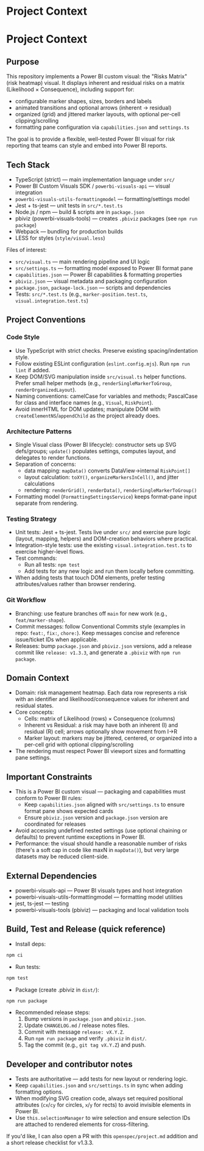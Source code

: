# Project Context

<!-- Project specification for AI assistants and contributors -->

# Project Context

## Purpose
This repository implements a Power BI custom visual: the "Risks Matrix" (risk heatmap) visual. It displays inherent and residual risks on a matrix (Likelihood × Consequence), including support for:

- configurable marker shapes, sizes, borders and labels
- animated transitions and optional arrows (inherent → residual)
- organized (grid) and jittered marker layouts, with optional per-cell clipping/scrolling
- formatting pane configuration via `capabilities.json` and `settings.ts`

The goal is to provide a flexible, well-tested Power BI visual for risk reporting that teams can style and embed into Power BI reports.

## Tech Stack
- TypeScript (strict) — main implementation language under `src/`
- Power BI Custom Visuals SDK / `powerbi-visuals-api` — visual integration
- `powerbi-visuals-utils-formattingmodel` — formatting/settings model
- Jest + ts-jest — unit tests in `src/*.test.ts`
- Node.js / npm — build & scripts are in `package.json`
- pbiviz (powerbi-visuals-tools) — creates `.pbiviz` packages (see `npm run package`)
- Webpack — bundling for production builds
- LESS for styles (`style/visual.less`)

Files of interest:
- `src/visual.ts` — main rendering pipeline and UI logic
- `src/settings.ts` — formatting model exposed to Power BI format pane
- `capabilities.json` — Power BI capabilities & formatting properties
- `pbiviz.json` — visual metadata and packaging configuration
- `package.json`, `package-lock.json` — scripts and dependencies
- Tests: `src/*.test.ts` (e.g., `marker-position.test.ts`, `visual.integration.test.ts`)

## Project Conventions

### Code Style
- Use TypeScript with strict checks. Preserve existing spacing/indentation style.
- Follow existing ESLint configuration (`eslint.config.mjs`). Run `npm run lint` if added.
- Keep DOM/SVG manipulation inside `src/visual.ts` helper functions. Prefer small helper methods (e.g., `renderSingleMarkerToGroup`, `renderOrganizedLayout`).
- Naming conventions: camelCase for variables and methods; PascalCase for class and interface names (e.g., `Visual`, `RiskPoint`).
- Avoid innerHTML for DOM updates; manipulate DOM with `createElementNS`/`appendChild` as the project already does.

### Architecture Patterns
- Single Visual class (Power BI lifecycle): constructor sets up SVG defs/groups; `update()` populates settings, computes layout, and delegates to render functions.
- Separation of concerns:
	- data mapping: `mapData()` converts DataView→internal `RiskPoint[]`
	- layout calculation: `toXY()`, `organizeMarkersInCell()`, and jitter calculations
	- rendering: `renderGrid()`, `renderData()`, `renderSingleMarkerToGroup()`
- Formatting model (`FormattingSettingsService`) keeps format-pane input separate from rendering.

### Testing Strategy
- Unit tests: Jest + ts-jest. Tests live under `src/` and exercise pure logic (layout, mapping, helpers) and DOM-creation behaviors where practical.
- Integration-style tests: use the existing `visual.integration.test.ts` to exercise higher-level flows.
- Test commands:
	- Run all tests: `npm test`
	- Add tests for any new logic and run them locally before committing.
- When adding tests that touch DOM elements, prefer testing attributes/values rather than browser rendering.

### Git Workflow
- Branching: use feature branches off `main` for new work (e.g., `feat/marker-shape`).
- Commit messages: follow Conventional Commits style (examples in repo: `feat:`, `fix:`, `chore:`). Keep messages concise and reference issue/ticket IDs when applicable.
- Releases: bump `package.json` and `pbiviz.json` versions, add a release commit like `release: v1.3.3`, and generate a `.pbiviz` with `npm run package`.

## Domain Context
- Domain: risk management heatmap. Each data row represents a risk with an identifier and likelihood/consequence values for inherent and residual states.
- Core concepts:
	- Cells: matrix of Likelihood (rows) × Consequence (columns)
	- Inherent vs Residual: a risk may have both an inherent (I) and residual (R) cell; arrows optionally show movement from I→R
	- Marker layout: markers may be jittered, centered, or organized into a per-cell grid with optional clipping/scrolling
- The rendering must respect Power BI viewport sizes and formatting pane settings.

## Important Constraints
- This is a Power BI custom visual — packaging and capabilities must conform to Power BI rules:
	- Keep `capabilities.json` aligned with `src/settings.ts` to ensure format pane shows expected cards
	- Ensure `pbiviz.json` version and `package.json` version are coordinated for releases
- Avoid accessing undefined nested settings (use optional chaining or defaults) to prevent runtime exceptions in Power BI.
- Performance: the visual should handle a reasonable number of risks (there's a soft cap in code like maxN in `mapData()`), but very large datasets may be reduced client-side.

## External Dependencies
- powerbi-visuals-api — Power BI visuals types and host integration
- powerbi-visuals-utils-formattingmodel — formatting model utilities
- jest, ts-jest — testing
- powerbi-visuals-tools (pbiviz) — packaging and local validation tools

## Build, Test and Release (quick reference)

- Install deps:
```bash
npm ci
```

- Run tests:
```bash
npm test
```

- Package (create .pbiviz in `dist/`):
```bash
npm run package
```

- Recommended release steps:
	1. Bump versions in `package.json` and `pbiviz.json`.
	2. Update `CHANGELOG.md` / release notes files.
	3. Commit with message `release: vX.Y.Z`.
	4. Run `npm run package` and verify `.pbiviz` in `dist/`.
	5. Tag the commit (e.g., `git tag vX.Y.Z`) and push.

## Developer and contributor notes
- Tests are authoritative — add tests for new layout or rendering logic.
- Keep `capabilities.json` and `src/settings.ts` in sync when adding formatting options.
- When modifying SVG creation code, always set required positional attributes (`cx`/`cy` for circles, `x`/`y` for rects) to avoid invisible elements in Power BI.
- Use `this.selectionManager` to wire selection and ensure selection IDs are attached to rendered elements for cross-filtering.

If you'd like, I can also open a PR with this `openspec/project.md` addition and a short release checklist for v1.3.3.
